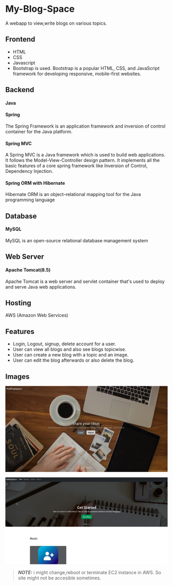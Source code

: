 # My-Blog-Space

A webapp to view,write blogs on various topics.

## Frontend

* HTML
* CSS
* Javascript
* Bootstrap is used. Bootstrap is a popular HTML, CSS, and JavaScript framework for developing responsive, mobile-first websites.

## Backend

#### Java

#### Spring
The Spring Framework is an application framework and inversion of control container for the Java platform.

#### Spring MVC
A Spring MVC is a Java framework which is used to build web applications. It follows the Model-View-Controller design pattern. It implements all the basic features of a core spring framework like Inversion of Control, Dependency Injection.

#### Spring ORM with Hibernate
Hibernate ORM is an object–relational mapping tool for the Java programming language

## Database

#### MySQL

MySQL is an open-source relational database management system

## Web Server

#### Apache Tomcat(8.5)

Apache Tomcat is a web server and servlet container that's used to deploy and serve Java web applications.

## Hosting

AWS (Amazon Web Services)

## Features

* Login, Logout, signup, delete account for a user.
* User can view all blogs and also see blogs topicwise.
* User can create a new blog with a topic and an image.
* User can edit the blog afterwards or also delete the blog.

## Images

![Home](home.png)

![Feed](feed.png)

> **_NOTE:_**  i might change,reboot or terminate EC2 instance in AWS. So site might not be accesible sometimes.
